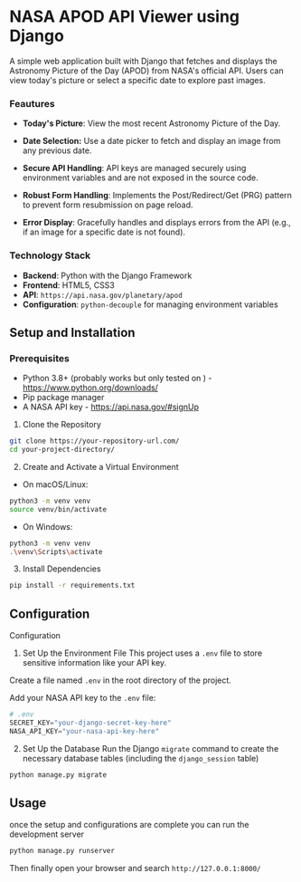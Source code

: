 # NASA APOD API Viewer using Django
A simple web application built with Django that fetches and displays the Astronomy Picture of the Day (APOD) from NASA's official API. Users can view today's picture or select a specific date to explore past images.

### Feautures
- **Today's Picture**: View the most recent Astronomy Picture of the Day.
 
- **Date Selection:** Use a date picker to fetch and display an image from any previous date.
 
- **Secure API Handling**: API keys are managed securely using environment variables and are not exposed in the source code.
 
- **Robust Form Handling**: Implements the Post/Redirect/Get (PRG) pattern to prevent form resubmission on page reload.

- **Error Display**: Gracefully handles and displays errors from the API (e.g., if an image for a specific date is not found).

### Technology Stack
- **Backend**: Python with the Django Framework
- **Frontend**: HTML5, CSS3
- **API**: ```https://api.nasa.gov/planetary/apod```
- **Configuration**: ```python-decouple``` for managing environment variables


## Setup and Installation

### Prerequisites
- Python 3.8+ (probably works but only tested on ) - https://www.python.org/downloads/
- Pip package manager
- A NASA API key - https://api.nasa.gov/#signUp

1. Clone the Repository
```bash
git clone https://your-repository-url.com/
cd your-project-directory/
```

2. Create and Activate a Virtual Environment
- On macOS/Linux:
```bash
python3 -m venv venv
source venv/bin/activate
```
- On Windows:
```bash
python3 -m venv venv
.\venv\Scripts\activate
```

3. Install Dependencies
```bash
pip install -r requirements.txt
```

## Configuration
Configuration
1. Set Up the Environment File
This project uses a `.env` file to store sensitive information like your API key.

Create a file named `.env` in the root directory of the project.

Add your NASA API key to the `.env` file:
```python
# .env
SECRET_KEY="your-django-secret-key-here"
NASA_API_KEY="your-nasa-api-key-here"
```

2. Set Up the Database
Run the Django `migrate` command to create the necessary database tables (including the `django_session` table)
```bash
python manage.py migrate
```

## Usage
once the setup and configurations are complete you can run the development server
```bash
python manage.py runserver
```
Then finally open your browser and search `http://127.0.0.1:8000/`